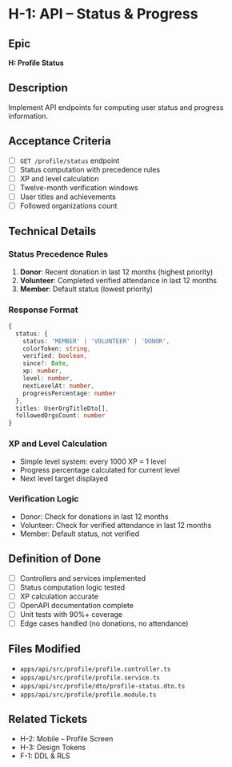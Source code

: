 # H-1: API – Status & Progress

## Epic
**H: Profile Status**

## Description
Implement API endpoints for computing user status and progress information.

## Acceptance Criteria
- [ ] `GET /profile/status` endpoint
- [ ] Status computation with precedence rules
- [ ] XP and level calculation
- [ ] Twelve-month verification windows
- [ ] User titles and achievements
- [ ] Followed organizations count

## Technical Details

### Status Precedence Rules
1. **Donor**: Recent donation in last 12 months (highest priority)
2. **Volunteer**: Completed verified attendance in last 12 months
3. **Member**: Default status (lowest priority)

### Response Format
```typescript
{
  status: {
    status: 'MEMBER' | 'VOLUNTEER' | 'DONOR',
    colorToken: string,
    verified: boolean,
    since?: Date,
    xp: number,
    level: number,
    nextLevelAt: number,
    progressPercentage: number
  },
  titles: UserOrgTitleDto[],
  followedOrgsCount: number
}
```

### XP and Level Calculation
- Simple level system: every 1000 XP = 1 level
- Progress percentage calculated for current level
- Next level target displayed

### Verification Logic
- Donor: Check for donations in last 12 months
- Volunteer: Check for verified attendance in last 12 months
- Member: Default status, not verified

## Definition of Done
- [ ] Controllers and services implemented
- [ ] Status computation logic tested
- [ ] XP calculation accurate
- [ ] OpenAPI documentation complete
- [ ] Unit tests with 90%+ coverage
- [ ] Edge cases handled (no donations, no attendance)

## Files Modified
- `apps/api/src/profile/profile.controller.ts`
- `apps/api/src/profile/profile.service.ts`
- `apps/api/src/profile/dto/profile-status.dto.ts`
- `apps/api/src/profile/profile.module.ts`

## Related Tickets
- H-2: Mobile – Profile Screen
- H-3: Design Tokens
- F-1: DDL & RLS
